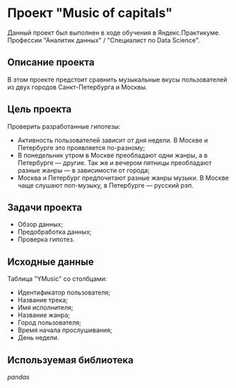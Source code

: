 # Проект "Music of capitals"
Данный проект был выполнен в ходе обучения в Яндекс.Практикуме. Профессии "Аналитик данных" / "Специалист по Data Science".

## Описание проекта

В этом проекте предстоит сравнить музыкальные вкусы пользователей из двух городов Санкт-Петербурга и Москвы.

## Цель проекта

Проверить разработанные гипотезы:
- Активность пользователей зависит от дня недели. В Москве и Петербурге это проявляется по-разному;
- В понедельник утром в Москве преобладают одни жанры, а в Петербурге — другие. Так же и вечером пятницы преобладают разные жанры — в зависимости от города;
- Москва и Петербург предпочитают разные жанры музыки. В Москве чаще слушают поп-музыку, в Петербурге — русский рэп.

## Задачи проекта

- Обзор данных;
- Предобработка данных;
- Проверка гипотез.

## Исходные данные

Таблица "YMusic" со столбцами:

* Идентификатор пользователя;
* Название трека;  
* Имя исполнителя;
* Название жанра;
* Город пользователя;
* Время начала прослушивания;
* День недели.

## Используемая библиотека

*pandas*
